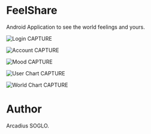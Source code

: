 # FeelShare

Android Application to see the world feelings and yours.

![Login CAPTURE](https://github.com/sogloarcadius/feelshare/blob/master/captures/Screen1.png)

![Account CAPTURE](https://github.com/sogloarcadius/feelshare/blob/master/captures/Screen2.png)

![Mood CAPTURE](https://github.com/sogloarcadius/feelshare/blob/master/captures/Screen3.png)

![User Chart CAPTURE](https://github.com/sogloarcadius/feelshare/blob/master/captures/Screen4.png)

![World Chart CAPTURE](https://github.com/sogloarcadius/feelshare/blob/master/captures/Screen5.png)


# Author

Arcadius SOGLO.

